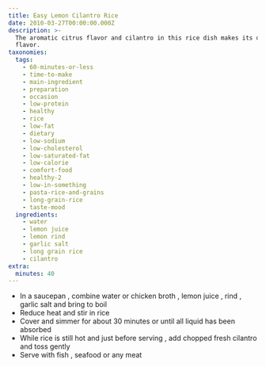 ```yaml
---
title: Easy Lemon Cilantro Rice
date: 2010-03-27T00:00:00.000Z
description: >-
  The aromatic citrus flavor and cilantro in this rice dish makes its delicious
  flavor.
taxonomies:
  tags:
    - 60-minutes-or-less
    - time-to-make
    - main-ingredient
    - preparation
    - occasion
    - low-protein
    - healthy
    - rice
    - low-fat
    - dietary
    - low-sodium
    - low-cholesterol
    - low-saturated-fat
    - low-calorie
    - comfort-food
    - healthy-2
    - low-in-something
    - pasta-rice-and-grains
    - long-grain-rice
    - taste-mood
  ingredients:
    - water
    - lemon juice
    - lemon rind
    - garlic salt
    - long grain rice
    - cilantro
extra:
  minutes: 40
---
```

 - In a saucepan , combine water or chicken broth , lemon juice , rind , garlic salt and bring to boil
 - Reduce heat and stir in rice
 - Cover and simmer for about 30 minutes or until all liquid has been absorbed
 - While rice is still hot and just before serving , add chopped fresh cilantro and toss gently
 - Serve with fish , seafood or any meat
